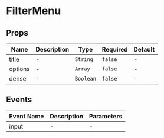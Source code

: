 # FilterMenu

## Props

<!-- @vuese:FilterMenu:props:start -->
|Name|Description|Type|Required|Default|
|---|---|---|---|---|
|title|-|`String`|`false`|-|
|options|-|`Array`|`false`|-|
|dense|-|`Boolean`|`false`|-|

<!-- @vuese:FilterMenu:props:end -->


## Events

<!-- @vuese:FilterMenu:events:start -->
|Event Name|Description|Parameters|
|---|---|---|
|input|-|-|

<!-- @vuese:FilterMenu:events:end -->


